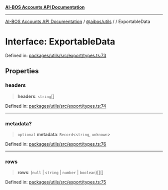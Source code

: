 [**AI-BOS Accounts API Documentation**](../../../README.md)

***

[AI-BOS Accounts API Documentation](../../../README.md) / [@aibos/utils](../README.md) / [](../README.md) / ExportableData

# Interface: ExportableData

Defined in: [packages/utils/src/export/types.ts:73](https://github.com/pohlai88/accounts/blob/48103fb36d28b2b9bfb33472b6de2f719773cde9/packages/utils/src/export/types.ts#L73)

## Properties

### headers

> **headers**: `string`[]

Defined in: [packages/utils/src/export/types.ts:74](https://github.com/pohlai88/accounts/blob/48103fb36d28b2b9bfb33472b6de2f719773cde9/packages/utils/src/export/types.ts#L74)

***

### metadata?

> `optional` **metadata**: `Record`\<`string`, `unknown`\>

Defined in: [packages/utils/src/export/types.ts:76](https://github.com/pohlai88/accounts/blob/48103fb36d28b2b9bfb33472b6de2f719773cde9/packages/utils/src/export/types.ts#L76)

***

### rows

> **rows**: (`null` \| `string` \| `number` \| `boolean`)[][]

Defined in: [packages/utils/src/export/types.ts:75](https://github.com/pohlai88/accounts/blob/48103fb36d28b2b9bfb33472b6de2f719773cde9/packages/utils/src/export/types.ts#L75)
